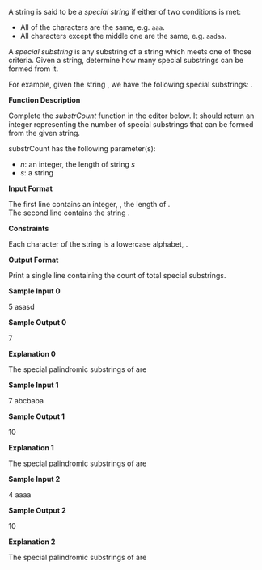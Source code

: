 A string is said to be a  _special string_  if either of two conditions is met:
-   All of the characters are the same, e.g.  `aaa`.
-   All characters except the middle one are the same, e.g.  `aadaa`.

A  _special substring_  is any substring of a string which meets one of those criteria. Given a string, determine how many special substrings can be formed from it.

For example, given the string  , we have the following special substrings:  .

**Function Description**

Complete the  _substrCount_  function in the editor below. It should return an integer representing the number of special substrings that can be formed from the given string.

substrCount has the following parameter(s):

-   _n_: an integer, the length of string  _s_
-   _s_: a string

**Input Format**

The first line contains an integer,  , the length of  .  
The second line contains the string  .

**Constraints**

  
Each character of the string is a lowercase alphabet,  .

**Output Format**

Print a single line containing the count of total special substrings.

**Sample Input 0**

5
asasd

**Sample Output 0**

7 

**Explanation 0**

The special palindromic substrings of  are

**Sample Input 1**

7
abcbaba

**Sample Output 1**

10 

**Explanation 1**

The special palindromic substrings of  are

**Sample Input 2**

4
aaaa

**Sample Output 2**

10

**Explanation 2**

The special palindromic substrings of  are
<!--stackedit_data:
eyJoaXN0b3J5IjpbLTY1NzI4MzQ4NywxOTg1NjQ0ODc5XX0=
-->